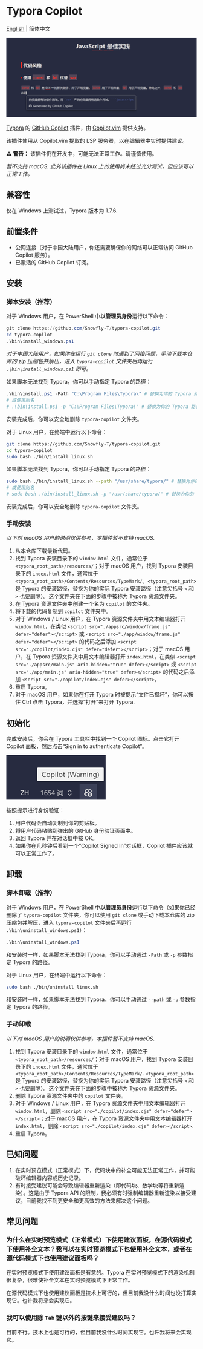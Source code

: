 # Typora Copilot

[English](./README.md) | 简体中文

![Copilot 建议截图](./docs/screenshot.zh-CN.png)

[Typora](https://typora.io/) 的 [GitHub Copilot](https://github.com/features/copilot) 插件，由 [Copilot.vim](https://github.com/github/copilot.vim) 提供支持。

该插件使用从 Copilot.vim 提取的 LSP 服务器，以在编辑器中实时提供建议。

**⚠️ 警告：** 该插件仍在开发中，可能无法正常工作。请谨慎使用。

_暂不支持 macOS. 此外该插件在 Linux 上的使用尚未经过充分测试，但应该可以正常工作。_

## 兼容性

仅在 Windows 上测试过，Typora 版本为 1.7.6.

## 前置条件

- 公网连接（对于中国大陆用户，你还需要确保你的网络可以正常访问 GitHub Copilot 服务）。
- 已激活的 GitHub Copilot 订阅。

## 安装

### 脚本安装（推荐）

对于 Windows 用户，在 PowerShell 中**以管理员身份**运行以下命令：

```powershell
git clone https://github.com/Snowfly-T/typora-copilot.git
cd typora-copilot
.\bin\install_windows.ps1
```

_对于中国大陆用户，如果你在运行 `git clone` 时遇到了网络问题，手动下载本仓库的 zip 压缩包并解压，进入 `typora-copilot` 文件夹后再运行 `.\bin\install_windows.ps1` 即可。_

如果脚本无法找到 Typora，你可以手动指定 Typora 的路径：

```powershell
.\bin\install.ps1 -Path "C:\Program Files\Typora\" # 替换为你的 Typora 路径
# 或使用别名
# .\bin\install.ps1 -p "C:\Program Files\Typora\" # 替换为你的 Typora 路径
```

安装完成后，你可以安全地删除 `typora-copilot` 文件夹。

对于 Linux 用户，在终端中运行以下命令：

```bash
git clone https://github.com/Snowfly-T/typora-copilot.git
cd typora-copilot
sudo bash ./bin/install_linux.sh
```

如果脚本无法找到 Typora，你可以手动指定 Typora 的路径：

```bash
sudo bash ./bin/install_linux.sh --path "/usr/share/typora/" # 替换为你的 Typora 路径
# 或使用别名
# sudo bash ./bin/install_linux.sh -p "/usr/share/typora/" # 替换为你的 Typora 路径
```

安装完成后，你可以安全地删除 `typora-copilot` 文件夹。

### 手动安装

_以下对 macOS 用户的说明仅供参考，本插件暂不支持 macOS._

1. 从本仓库下载最新代码。
2. 找到 Typora 安装目录下的 `window.html` 文件，通常位于 `<typora_root_path>/resources/`；对于 macOS 用户，找到 Typora 安装目录下的 `index.html` 文件，通常位于 `<typora_root_path>/Contents/Resources/TypeMark/`。`<typora_root_path>` 是 Typora 的安装路径，替换为你的实际 Typora 安装路径（注意尖括号 `<` 和 `>` 也要删除）。这个文件夹在下面的步骤中被称为 Typora 资源文件夹。
3. 在 Typora 资源文件夹中创建一个名为 `copilot` 的文件夹。
4. 将下载的代码复制到 `copilot` 文件夹中。
5. 对于 Windows / Linux 用户，在 Typora 资源文件夹中用文本编辑器打开 `window.html`，在类似 `<script src="./appsrc/window/frame.js" defer="defer"></script>` 或 `<script src="./app/window/frame.js" defer="defer"></script>` 的代码之后添加 `<script src="./copilot/index.cjs" defer="defer"></script>`；对于 macOS 用户，在 Typora 资源文件夹中用文本编辑器打开 `index.html`，在类似 `<script src="./appsrc/main.js" aria-hidden="true" defer></script>` 或 `<script src="./app/main.js" aria-hidden="true" defer></script>` 的代码之后添加 `<script src="./copilot/index.cjs" defer></script>`。
6. 重启 Typora。
7. 对于 macOS 用户，如果你在打开 Typora 时被提示“文件已损坏”，你可以按住 Ctrl 点击 Typora，并选择“打开”来打开 Typora.

## 初始化

完成安装后，你会在 Typora 工具栏中找到一个 Copilot 图标。点击它打开 Copilot 面板，然后点击“Sign in to authenticate Copilot”。

![Copilot 图标](./docs/toolbar-icon.zh-CN.png)

按照提示进行身份验证：

1. 用户代码会自动复制到你的剪贴板。
2. 将用户代码粘贴到弹出的 GitHub 身份验证页面中。
3. 返回 Typora 并在对话框中按 OK。
4. 如果你在几秒钟后看到一个“Copilot Signed In”对话框，Copilot 插件应该就可以正常工作了。

## 卸载

### 脚本卸载（推荐）

对于 Windows 用户，在 PowerShell 中**以管理员身份**运行以下命令（如果你已经删除了 `typora-copilot` 文件夹，你可以使用 `git clone` 或手动下载本仓库的 zip 压缩包并解压，进入 `typora-copilot` 文件夹后再运行 `.\bin\uninstall_windows.ps1`）：

```powershell
.\bin\uninstall_windows.ps1
```

和安装时一样，如果脚本无法找到 Typora，你可以手动通过 `-Path` 或 `-p` 参数指定 Typora 的路径。

对于 Linux 用户，在终端中运行以下命令：

```bash
sudo bash ./bin/uninstall_linux.sh
```

和安装时一样，如果脚本无法找到 Typora，你可以手动通过 `--path` 或 `-p` 参数指定 Typora 的路径。

### 手动卸载

_以下对 macOS 用户的说明仅供参考，本插件暂不支持 macOS._

1. 找到 Typora 安装目录下的 `window.html` 文件，通常位于 `<typora_root_path>/resources/`；对于 macOS 用户，找到 Typora 安装目录下的 `index.html` 文件，通常位于 `<typora_root_path>/Contents/Resources/TypeMark/`. `<typora_root_path>` 是 Typora 的安装路径，替换为你的实际 Typora 安装路径（注意尖括号 `<` 和 `>` 也要删除）。这个文件夹在下面的步骤中被称为 Typora 资源文件夹。
2. 删除 Typora 资源文件夹中的 `copilot` 文件夹。
3. 对于 Windows / Linux 用户，在 Typora 资源文件夹中用文本编辑器打开 `window.html`，删除 `<script src="./copilot/index.cjs" defer="defer"></script>`；对于 macOS 用户，在 Typora 资源文件夹中用文本编辑器打开 `index.html`，删除 `<script src="./copilot/index.cjs" defer></script>`.
4. 重启 Typora。

## 已知问题

1. 在实时预览模式（正常模式）下，代码块中的补全可能无法正常工作，并可能破坏编辑器内容或历史记录。
2. 有时接受建议可能会导致编辑器重新渲染（即代码块、数学块等将重新渲染）。这是由于 Typora API 的限制，我必须有时强制编辑器重新渲染以接受建议，目前我找不到更安全和更高效的方法来解决这个问题。

## 常见问题

### 为什么在实时预览模式（正常模式）下使用建议面板，在源代码模式下使用补全文本？我可以在实时预览模式下也使用补全文本，或者在源代码模式下也使用建议面板吗？

在实时预览模式下使用建议面板是有意的。Typora 在实时预览模式下的渲染机制很复杂，很难使补全文本在实时预览模式下正常工作。

在源代码模式下也使用建议面板是技术上可行的，但目前我没什么时间也没打算实现它。也许我将来会实现它。

### 我可以使用除 `Tab` 键以外的按键来接受建议吗？

目前不行。技术上也是可行的，但目前我没什么时间实现它。也许我将来会实现它。

